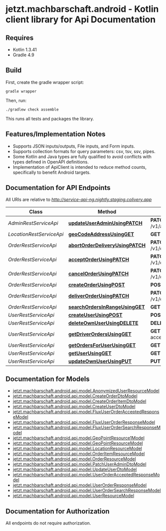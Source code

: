 # jetzt.machbarschaft.android - Kotlin client library for Api Documentation

## Requires

* Kotlin 1.3.41
* Gradle 4.9

## Build

First, create the gradle wrapper script:

```
gradle wrapper
```

Then, run:

```
./gradlew check assemble
```

This runs all tests and packages the library.

## Features/Implementation Notes

* Supports JSON inputs/outputs, File inputs, and Form inputs.
* Supports collection formats for query parameters: csv, tsv, ssv, pipes.
* Some Kotlin and Java types are fully qualified to avoid conflicts with types defined in OpenAPI definitions.
* Implementation of ApiClient is intended to reduce method counts, specifically to benefit Android targets.

<a name="documentation-for-api-endpoints"></a>
## Documentation for API Endpoints

All URIs are relative to *http://service-api-ng.nightly.staging.colivery.app*

Class | Method | HTTP request | Description
------------ | ------------- | ------------- | -------------
*AdminRestServiceApi* | [**updateUserAdminUsingPATCH**](docs/AdminRestServiceApi.md#updateuseradminusingpatch) | **PATCH** /v1/admin/users/{userId} | updateUserAdmin
*LocationRestServiceApi* | [**geoCodeAddressUsingGET**](docs/LocationRestServiceApi.md#geocodeaddressusingget) | **GET** /v1/location | geoCodeAddress
*OrderRestServiceApi* | [**abortOrderDeliveryUsingPATCH**](docs/OrderRestServiceApi.md#abortorderdeliveryusingpatch) | **PATCH** /v1/order/{orderId}/abort | abortOrderDelivery
*OrderRestServiceApi* | [**acceptOrderUsingPATCH**](docs/OrderRestServiceApi.md#acceptorderusingpatch) | **PATCH** /v1/order/{orderId}/accept | acceptOrder
*OrderRestServiceApi* | [**cancelOrderUsingPATCH**](docs/OrderRestServiceApi.md#cancelorderusingpatch) | **PATCH** /v1/order/{orderId}/cancel | cancelOrder
*OrderRestServiceApi* | [**createOrderUsingPOST**](docs/OrderRestServiceApi.md#createorderusingpost) | **POST** /v1/order | createOrder
*OrderRestServiceApi* | [**deliverOrderUsingPATCH**](docs/OrderRestServiceApi.md#deliverorderusingpatch) | **PATCH** /v1/order/{orderId}/deliver | deliverOrder
*OrderRestServiceApi* | [**searchOrdersInRangeUsingGET**](docs/OrderRestServiceApi.md#searchordersinrangeusingget) | **GET** /v1/order | searchOrdersInRange
*UserRestServiceApi* | [**createUserUsingPOST**](docs/UserRestServiceApi.md#createuserusingpost) | **POST** /v1/user | createUser
*UserRestServiceApi* | [**deleteOwnUserUsingDELETE**](docs/UserRestServiceApi.md#deleteownuserusingdelete) | **DELETE** /v1/user | deleteOwnUser
*UserRestServiceApi* | [**getDriverOrdersUsingGET**](docs/UserRestServiceApi.md#getdriverordersusingget) | **GET** /v1/user/orders-accepted | getDriverOrders
*UserRestServiceApi* | [**getOrdersForUserUsingGET**](docs/UserRestServiceApi.md#getordersforuserusingget) | **GET** /v1/user/orders | getOrdersForUser
*UserRestServiceApi* | [**getUserUsingGET**](docs/UserRestServiceApi.md#getuserusingget) | **GET** /v1/user | getUser
*UserRestServiceApi* | [**updateOwnUserUsingPUT**](docs/UserRestServiceApi.md#updateownuserusingput) | **PUT** /v1/user | updateOwnUser


<a name="documentation-for-models"></a>
## Documentation for Models

 - [jetzt.machbarschaft.android.api.model.AnonymizedUserResourceModel](docs/AnonymizedUserResourceModel.md)
 - [jetzt.machbarschaft.android.api.model.CreateOrderDtoModel](docs/CreateOrderDtoModel.md)
 - [jetzt.machbarschaft.android.api.model.CreateOrderItemDtoModel](docs/CreateOrderItemDtoModel.md)
 - [jetzt.machbarschaft.android.api.model.CreateUserDtoModel](docs/CreateUserDtoModel.md)
 - [jetzt.machbarschaft.android.api.model.FluxUserOrderAcceptedResponseModel](docs/FluxUserOrderAcceptedResponseModel.md)
 - [jetzt.machbarschaft.android.api.model.FluxUserOrderResponseModel](docs/FluxUserOrderResponseModel.md)
 - [jetzt.machbarschaft.android.api.model.FluxUserOrderSearchResponseModel](docs/FluxUserOrderSearchResponseModel.md)
 - [jetzt.machbarschaft.android.api.model.GeoPointResource1Model](docs/GeoPointResource1Model.md)
 - [jetzt.machbarschaft.android.api.model.GeoPointResourceModel](docs/GeoPointResourceModel.md)
 - [jetzt.machbarschaft.android.api.model.LocationResourceModel](docs/LocationResourceModel.md)
 - [jetzt.machbarschaft.android.api.model.OrderItemResourceModel](docs/OrderItemResourceModel.md)
 - [jetzt.machbarschaft.android.api.model.OrderResourceModel](docs/OrderResourceModel.md)
 - [jetzt.machbarschaft.android.api.model.PatchUserAdminDtoModel](docs/PatchUserAdminDtoModel.md)
 - [jetzt.machbarschaft.android.api.model.UpdateUserDtoModel](docs/UpdateUserDtoModel.md)
 - [jetzt.machbarschaft.android.api.model.UserOrderAcceptedResponseModel](docs/UserOrderAcceptedResponseModel.md)
 - [jetzt.machbarschaft.android.api.model.UserOrderResponseModel](docs/UserOrderResponseModel.md)
 - [jetzt.machbarschaft.android.api.model.UserOrderSearchResponseModel](docs/UserOrderSearchResponseModel.md)
 - [jetzt.machbarschaft.android.api.model.UserResourceModel](docs/UserResourceModel.md)


<a name="documentation-for-authorization"></a>
## Documentation for Authorization

All endpoints do not require authorization.
